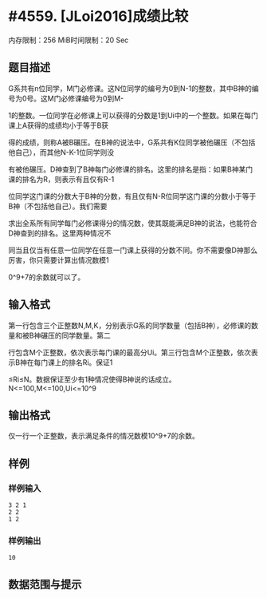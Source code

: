 # #4559. [JLoi2016]成绩比较

内存限制：256 MiB时间限制：20 Sec

## 题目描述

G系共有n位同学，M门必修课。这N位同学的编号为0到N-1的整数，其中B神的编号为0号。这M门必修课编号为0到M-

1的整数。一位同学在必修课上可以获得的分数是1到Ui中的一个整数。如果在每门课上A获得的成绩均小于等于B获

得的成绩，则称A被B碾压。在B神的说法中，G系共有K位同学被他碾压（不包括他自己），而其他N-K-1位同学则没

有被他碾压。D神查到了B神每门必修课的排名。这里的排名是指：如果B神某门课的排名为R，则表示有且仅有R-1

位同学这门课的分数大于B神的分数，有且仅有N-R位同学这门课的分数小于等于B神（不包括他自己）。我们需要

求出全系所有同学每门必修课得分的情况数，使其既能满足B神的说法，也能符合D神查到的排名。这里两种情况不

同当且仅当有任意一位同学在任意一门课上获得的分数不同。你不需要像D神那么厉害，你只需要计算出情况数模1

0^9+7的余数就可以了。

## 输入格式

第一行包含三个正整数N,M,K，分别表示G系的同学数量（包括B神），必修课的数量和被B神碾压的同学数量。第二

行包含M个正整数，依次表示每门课的最高分Ui。第三行包含M个正整数，依次表示B神在每门课上的排名Ri。保证1

&le;Ri&le;N。数据保证至少有1种情况使得B神说的话成立。N<=100,M<=100,Ui<=10^9

## 输出格式

 仅一行一个正整数，表示满足条件的情况数模10^9+7的余数。

## 样例

### 样例输入

    
    3 2 1 
    2 2 
    1 2 
    

### 样例输出

    
    10
    

## 数据范围与提示
